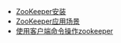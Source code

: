 - <a href="../Zookeeper/ZooKeeper安装.md">ZooKeeper安装</a>
- <a href="../Zookeeper/ZooKeeper应用场景.md">ZooKeeper应用场景</a>
- <a href="../Zookeeper/使用客户端命令操作zookeeper.md">使用客户端命令操作zookeeper</a>
